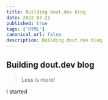 ```yaml
---
title: Building dout.dev blog
date: 2022-03-21
published: true
tags: ['HTML']
canonical_url: false
description: Building dout.dev blog
---
```


## Building dout.dev blog

>Less is more!

I started

